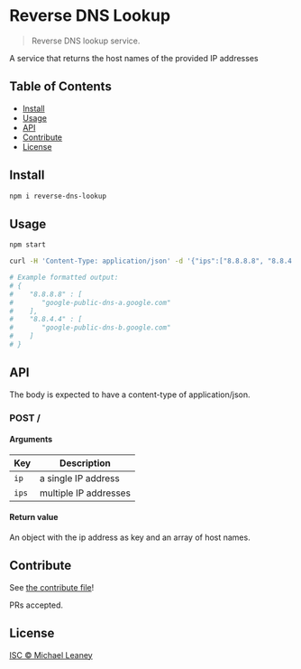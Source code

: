 # Reverse DNS Lookup

> Reverse DNS lookup service.

A service that returns the host names of the provided IP addresses

## Table of Contents

- [Install](#install)
- [Usage](#usage)
- [API](#api)
- [Contribute](#contribute)
- [License](#license)

## Install

```sh
npm i reverse-dns-lookup
```

## Usage

```sh
npm start

curl -H 'Content-Type: application/json' -d '{"ips":["8.8.8.8", "8.8.4.4"]}' http://localhost:8465/

# Example formatted output:
# {
#    "8.8.8.8" : [
#       "google-public-dns-a.google.com"
#    ],
#    "8.8.4.4" : [
#       "google-public-dns-b.google.com"
#    ]
# }
```

## API

The body is expected to have a content-type of application/json.

### POST /

#### Arguments

| Key   | Description           |
|-------|-----------------------|
| `ip`  | a single IP address   |
| `ips` | multiple IP addresses |

#### Return value

An object with the ip address as key and an array of host names.

## Contribute

See [the contribute file](CONTRIBUTING.md)!

PRs accepted.

## License

[ISC © Michael Leaney](LICENSE)

